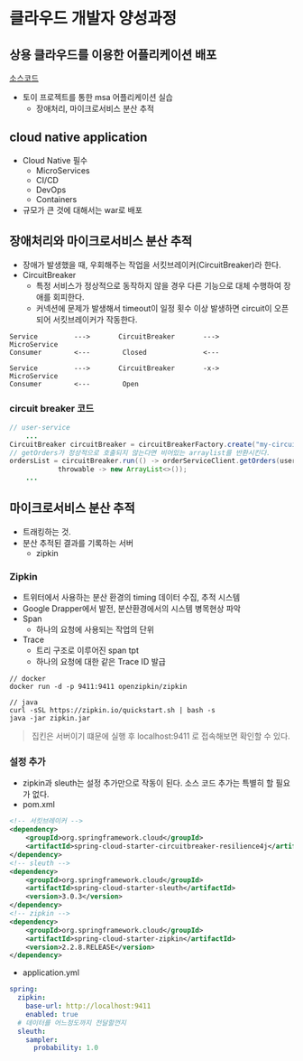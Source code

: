 # 클라우드 개발자 양성과정

## 상용 클라우드를 이용한 어플리케이션 배포
[소스코드](https://github.com/namgonkim/msa-ecommerce-tmax)
* 토이 프로젝트를 통한 msa 어플리케이션 실습
    - 장애처리, 마이크로서비스 분산 추적

## cloud native application
* Cloud Native 필수
    - MicroServices
    - CI/CD
    - DevOps
    - Containers
* 규모가 큰 것에 대해서는 war로 배포

## 장애처리와 마이크로서비스 분산 추적
* 장애가 발생했을 때, 우회해주는 작업을 서킷브레이커(CircuitBreaker)라 한다.
* CircuitBreaker
    - 특정 서비스가 정상적으로 동작하지 않을 경우 다른 기능으로 대체 수행하여 장애를 회피한다.
    - 커넥션에 문제가 발생해서 timeout이 일정 횟수 이상 발생하면 circuit이 오픈되어 서킷브레이커가 작동한다.
```
Service         --->       CircuitBreaker       --->        MicroService
Consumer        <---        Closed              <---

Service         --->       CircuitBreaker       -x->        MicroService
Consumer        <---        Open              
```

### circuit breaker 코드
```java
// user-service
    ...
CircuitBreaker circuitBreaker = circuitBreakerFactory.create("my-circuitbreaker");
// getOrders가 정상적으로 호출되지 않는다면 비어있는 arraylist를 반환시킨다.
ordersList = circuitBreaker.run(() -> orderServiceClient.getOrders(userId),
            throwable -> new ArrayList<>());
    ...
```

## 마이크로서비스 분산 추적
* 트래킹하는 것.
* 분산 추적된 결과를 기록하는 서버
    - zipkin

### Zipkin
* 트위터에서 사용하는 분산 환경의 timing 데이터 수집, 추적 시스템
* Google Drapper에서 발전, 분산환경에서의 시스템 병목현상 파악
* Span
    - 하나의 요청에 사용되는 작업의 단위
* Trace
    - 트리 구조로 이루어진 span tpt
    - 하나의 요청에 대한 같은 Trace ID 발급

```
// docker
docker run -d -p 9411:9411 openzipkin/zipkin

// java
curl -sSL https://zipkin.io/quickstart.sh | bash -s
java -jar zipkin.jar
```
> 집킨은 서버이기 떄문에 실행 후 localhost:9411 로 접속해보면 확인할 수 있다.

### 설정 추가
* zipkin과 sleuth는 설정 추가만으로 작동이 된다. 소스 코드 추가는 특별히 할 필요가 없다.
* pom.xml
```xml
<!-- 서킷브레이커 -->
<dependency>
    <groupId>org.springframework.cloud</groupId>
    <artifactId>spring-cloud-starter-circuitbreaker-resilience4j</artifactId>
</dependency>
<!-- sleuth -->
<dependency>
    <groupId>org.springframework.cloud</groupId>
    <artifactId>spring-cloud-starter-sleuth</artifactId>
    <version>3.0.3</version>
</dependency>
<!-- zipkin -->
<dependency>
    <groupId>org.springframework.cloud</groupId>
    <artifactId>spring-cloud-starter-zipkin</artifactId>
    <version>2.2.8.RELEASE</version>
</dependency>
```
* application.yml
```yaml
spring:
  zipkin:
    base-url: http://localhost:9411
    enabled: true
  # 데이터를 어느정도까지 전달할껀지
  sleuth:
    sampler:
      probability: 1.0
```
